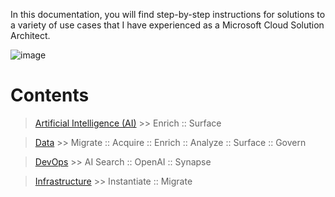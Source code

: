 In this documentation, you will find step-by-step instructions for solutions to a variety of use cases that I have experienced as a Microsoft Cloud Solution Architect.

![image](https://user-images.githubusercontent.com/44923999/185972867-64465cc3-0769-4045-bc5d-672f573854c7.png)

# Contents

> [Artificial Intelligence (AI)](AI.html) >> Enrich :: Surface

> [Data](Data.html) >> Migrate :: Acquire :: Enrich :: Analyze :: Surface :: Govern

> [DevOps](DevOps.html) >> AI Search :: OpenAI :: Synapse

> [Infrastructure](Infrastructure.html) >> Instantiate :: Migrate
